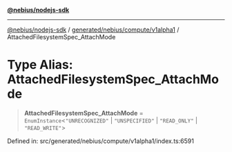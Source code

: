 [**@nebius/nodejs-sdk**](../../../../../README.md)

***

[@nebius/nodejs-sdk](../../../../../README.md) / [generated/nebius/compute/v1alpha1](../README.md) / AttachedFilesystemSpec\_AttachMode

# Type Alias: AttachedFilesystemSpec\_AttachMode

> **AttachedFilesystemSpec\_AttachMode** = `EnumInstance`\<`"UNRECOGNIZED"` \| `"UNSPECIFIED"` \| `"READ_ONLY"` \| `"READ_WRITE"`\>

Defined in: src/generated/nebius/compute/v1alpha1/index.ts:6591
